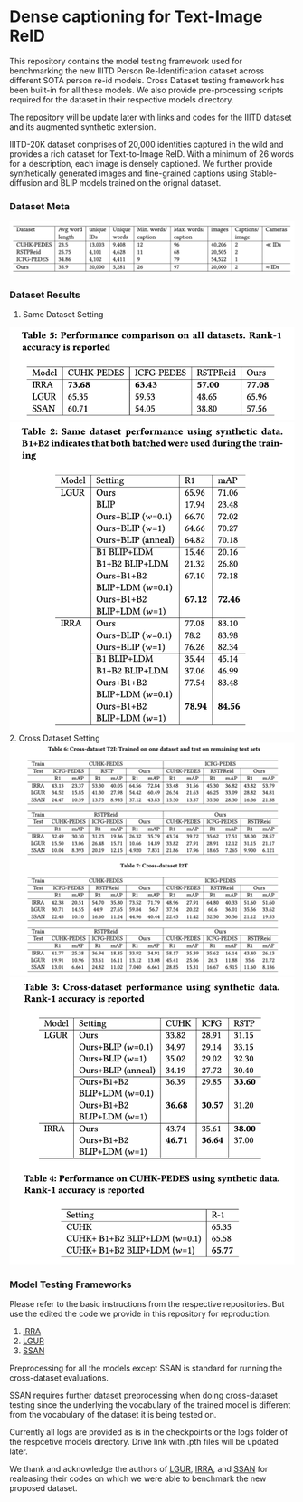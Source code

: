 # Dense captioning for Text-Image ReID

This repository contains the model testing framework used for benchmarking the new IIITD Person Re-Identification dataset across different SOTA person re-id models. Cross Dataset testing framework has been built-in for all these models. We also provide pre-processing scripts required for the dataset in their respective models directory.

The repository will be update later with links and codes for the IIITD dataset and its augmented synthetic extension. 

IIITD-20K dataset comprises of 20,000 identities captured in the wild and provides a rich dataset for Text-to-Image ReID. With a minimum of 26 words for a description, each image is densely captioned. We further provide synthetically generated images and fine-grained captions using Stable-diffusion and BLIP models trained on the orignal dataset. 

### Dataset Meta 

<img src="./figures/dataset-meta.png">

### Dataset Results

1. Same Dataset Setting 
<img src="./figures/datasets-normal.png">
<img src="./figures/augmented-synthetic-dataset.png">
2. Cross Dataset Setting
<img src="./figures/cross-dataset.png">
<img src="./figures/cross-dataset-synthetic.png">

### Model Testing Frameworks 
Please refer to the basic instructions from the respective repositories. But use the edited the code we provide in this repository for reproduction.

1. [IRRA](https://github.com/anosorae/irra) 
2. [LGUR](https://github.com/ZhiyinShao-H/LGUR)
3. [SSAN](https://github.com/zifyloo/SSAN)

Preprocessing for all the models except SSAN is standard for running the cross-dataset evaluations. 

SSAN requires further dataset preprocessing when doing cross-dataset testing since the underlying the vocabulary of the trained model is different from the vocabulary of the dataset it is being tested on. 

Currently all logs are provided as is in the checkpoints or the logs folder of the respcetive models directory. Drive link with .pth files will be updated later. 

We thank and acknowledge the authors of [LGUR](https://github.com/ZhiyinShao-H/LGUR), [IRRA](https://github.com/anosorae/irra), and [SSAN](https://github.com/zifyloo/SSAN) for realeasing their codes on which we were able to benchmark the new proposed dataset. 
